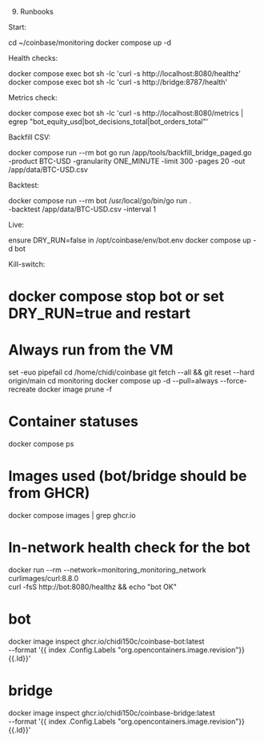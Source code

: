 9) Runbooks

Start:

cd ~/coinbase/monitoring
docker compose up -d


Health checks:

docker compose exec bot sh -lc 'curl -s http://localhost:8080/healthz'
docker compose exec bot sh -lc 'curl -s http://bridge:8787/health'


Metrics check:

docker compose exec bot sh -lc 'curl -s http://localhost:8080/metrics | egrep "bot_equity_usd|bot_decisions_total|bot_orders_total"'


Backfill CSV:

docker compose run --rm bot go run /app/tools/backfill_bridge_paged.go \
  -product BTC-USD -granularity ONE_MINUTE -limit 300 -pages 20 -out /app/data/BTC-USD.csv


Backtest:

docker compose run --rm bot /usr/local/go/bin/go run . \
  -backtest /app/data/BTC-USD.csv -interval 1


Live:

ensure DRY_RUN=false in /opt/coinbase/env/bot.env
docker compose up -d bot


Kill-switch:

docker compose stop bot
or set DRY_RUN=true and restart
===============================================


# Always run from the VM
set -euo pipefail
cd /home/chidi/coinbase
git fetch --all && git reset --hard origin/main
cd monitoring
docker compose up -d --pull=always --force-recreate
docker image prune -f

# Container statuses
docker compose ps

# Images used (bot/bridge should be from GHCR)
docker compose images | grep ghcr.io

# In-network health check for the bot
docker run --rm --network=monitoring_monitoring_network curlimages/curl:8.8.0 \
  curl -fsS http://bot:8080/healthz && echo "bot OK"

# bot
docker image inspect ghcr.io/chidi150c/coinbase-bot:latest \
  --format '{{ index .Config.Labels "org.opencontainers.image.revision"}}  {{.Id}}'

# bridge
docker image inspect ghcr.io/chidi150c/coinbase-bridge:latest \
  --format '{{ index .Config.Labels "org.opencontainers.image.revision"}}  {{.Id}}'


